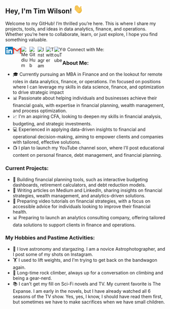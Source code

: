## Hey, I'm Tim Wilson! <img src="https://github.com/Tim-The-Wilson/Tim-The-Wilson/blob/main/Assets/Hi.gif" width="30px">

Welcome to my GitHub! I’m thrilled you’re here. This is where I share my projects, tools, and ideas in data analytics, finance, and operations. Whether you’re here to collaborate, learn, or just explore, I hope you find something valuable.


🌐 Connect with Me:
<a href="https://www.linkedin.com/in/tim-the-wilson/"> <img align="left" width="24px" src="https://github.com/Tim-The-Wilson/Tim-The-Wilson/blob/main/Assets/linkedin.png" alt="LinkedIn" /> </a> <a href="mailto:timthewilson@gmail.com"> <img align="left" width="26px" src="https://github.com/Tim-The-Wilson/Tim-The-Wilson/blob/main/Assets/gmail.png" alt="Email" /> </a> <a href="https://medium.com/@timthewilson"> <img align="left" width="26px" src="https://cdn.jsdelivr.net/npm/simple-icons@v3/icons/medium.svg" alt="Medium" /> </a> <a href="https://github.com/tim-the-wilson"> <img align="left" width="26px" src="https://cdn.jsdelivr.net/npm/simple-icons@v3/icons/github.svg" alt="GitHub" /> </a> <a href="https://instagram.com/timthewilson"> <img align="left" width="26px" src="https://cdn.jsdelivr.net/npm/simple-icons@v3/icons/instagram.svg" alt="Instagram" /> </a> <a href="https://twitter.com/timthewilson"> <img align="left" width="26px" src="https://cdn.jsdelivr.net/npm/simple-icons@v3/icons/twitter.svg" alt="Twitter" /> </a> <a href="https://www.youtube.com/channel/yourchannel"> <img align="left" width="26px" src="https://cdn.jsdelivr.net/npm/simple-icons@v3/icons/youtube.svg" alt="YouTube" /> </a> <br />

### About Me: 

-  🎓 Currently pursuing an MBA in Finance and on the lookout for remote roles in data analytics, finance, or operations. I’m focused on positions where I can leverage my skills in data science, finance, and optimization to drive strategic impact
-  📊 Passionate about helping individuals and businesses achieve their financial goals, with expertise in financial planning, wealth management, and process optimization.
-  📈 I'm an aspiring CFA, looking to deepen my skills in financial analysis, budgeting, and strategic investments.
-  💻 Experienced in applying data-driven insights to financial and operational decision-making, aiming to empower clients and companies with tailored, effective solutions.
-  📺 I plan to launch my YouTube channel soon, where I’ll post educational content on personal finance, debt management, and financial planning.

### Current Projects:

- 🏦 Building financial planning tools, such as interactive budgeting dashboards, retirement calculators, and debt reduction models.
- 📘 Writing articles on Medium and LinkedIn, sharing insights on financial strategies, wealth management, and analytics-driven solutions.
- 🎥 Preparing video tutorials on financial strategies, with a focus on accessible advice for individuals looking to improve their financial health.
- 📊 Preparing to launch an analytics consulting company, offering tailored data solutions to support clients in finance and operations.

### My Hobbies and Pastime Activities:

- 🔭 I love astronomy and stargazing. I am a novice Astrophotographer, and I post some of my shots on Instagram.
- 🏋️ I used to lift weights, and I'm trying to get back on the bandwagon again.
- 🧗 Long-time rock climber, always up for a conversation on climbing and being a gear-nerd.
- 📚 I can't get my fill on Sci-Fi novels and TV. My current favorite is The Expanse. I am early in the novels, but I have already watched all 6 seasons of the TV show. Yes, yes, I know, I should have read them first, but sometimes we have to make sacrifices when we have small children.

<!---
### My Languages and Tools:

### My Certifications:


Tim-The-Wilson/Tim!
-The-Wilson is a ✨ special ✨ repository because its `README.md` (this file) appears on your GitHub profile.
You can click the Preview link to take a look at your changes.
--->


